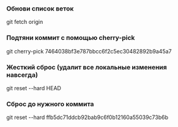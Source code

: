 ### Обнови список веток
git fetch origin

### Подтяни коммит с помощью cherry-pick
git cherry-pick 7464038bf3e787bbcc6f2c5ec30482892b9a45a7


### Жесткий сброс (удалит все локальные изменения навсегда)
git reset --hard HEAD

### Сброс до нужного коммита
git reset --hard ffb5dc71ddcb92bab9c6f0b12160a55039c73b6b
